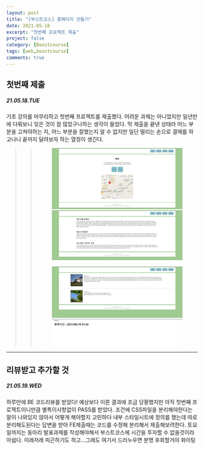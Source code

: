 ```yaml
---
layout: post
title: "[부스트코스] 홈페이지 만들기"
date: 2021-05-18
excerpt: "첫번째 프로젝트 제출"
project: false
category: [Boostcourse]
tags: [web,boostcourse]
comments: true
---
```

## 첫번째 제출
##### 21.05.18.TUE
기초 강의를 마무리하고 첫번째 프로젝트를 제출했다. 어려운 과제는 아니었지만 일년만에 다뤄보니 잊은 것이 참 많았구나하는 생각이 들었다. 막 제출을 끝낸 상태라 어느 부분을 고쳐야하는 지, 
어느 부분을 잘했는지 알 수 없지만 일단 떨리는 손으로 결제를 하고나니 끝까지 달려보자 하는 열정이 생긴다.
<br>
>>
>><figure class="half"><a href="/assets/etc/boostcourePhoto/index.JPG"><img src="/assets/etc/boostcourePhoto/index.JPG"></a><a href="/assets/etc/boostcourePhoto/aboutme.JPG"><img src="/assets/etc/boostcourePhoto/aboutme.JPG"></a></figure>
>><figure class="half"><a href="/assets/etc/boostcourePhoto/photo.JPG"><img src="/assets/etc/boostcourePhoto/photo.JPG"></a><a href="/assets/etc/boostcourePhoto/time.JPG"><img src="/assets/etc/boostcourePhoto/time.JPG"></a></figure>

***
## 리뷰받고 추가할 것
##### 21.05.19.WED
하루만에 BE 코드리뷰를 받았다! 예상보다 이른 결과에 조금 당황했지만 아직 첫번째 프로젝트이니만큼 별특이사항없이 PASS를 받았다. 조건에 CSS파일을 분리해야한다는 말이 나와있지 않아서 어떻게 해야할지 고민하다 내부 스타일시트에 정의를 했는데 따로 분리해도된다는 답변을 받아 FE제출때는 코드를 수정해 분리해서 제출해보려한다. 토요일까지는 동아리 발표과제를 작성해야해서 부스트코스에 시간을 투자할 수 없을것이라 아쉽다. 이래저래 피곤하기도 하고...그래도 여기서 드러누우면 분명 후회할거야 화이팅
